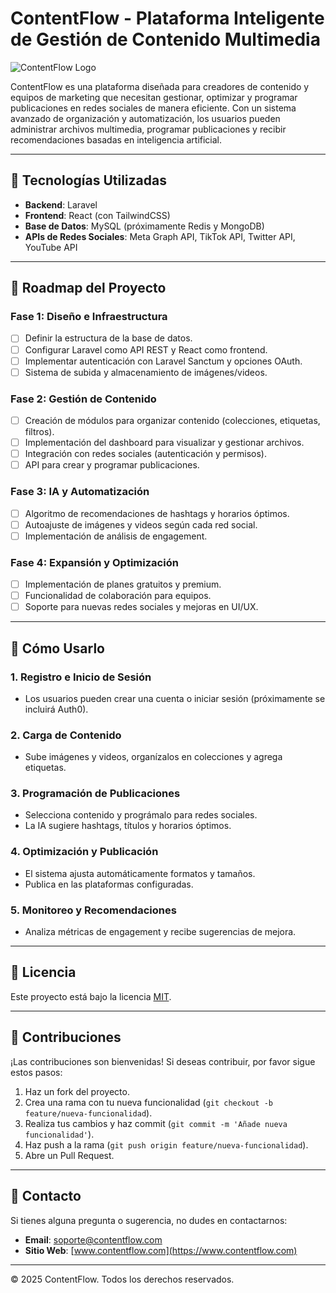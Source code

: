 # ContentFlow - Plataforma Inteligente de Gestión de Contenido Multimedia

![ContentFlow Logo](https://via.placeholder.com/150) <!-- Reemplaza con el logo del proyecto -->

ContentFlow es una plataforma diseñada para creadores de contenido y equipos de marketing que necesitan gestionar, optimizar y programar publicaciones en redes sociales de manera eficiente. Con un sistema avanzado de organización y automatización, los usuarios pueden administrar archivos multimedia, programar publicaciones y recibir recomendaciones basadas en inteligencia artificial.

---

## 🚀 Tecnologías Utilizadas

- **Backend**: Laravel
- **Frontend**: React (con TailwindCSS)
- **Base de Datos**: MySQL (próximamente Redis y MongoDB)
- **APIs de Redes Sociales**: Meta Graph API, TikTok API, Twitter API, YouTube API

---

## 📌 Roadmap del Proyecto

### **Fase 1: Diseño e Infraestructura**
- [ ] Definir la estructura de la base de datos.
- [ ] Configurar Laravel como API REST y React como frontend.
- [ ] Implementar autenticación con Laravel Sanctum y opciones OAuth.
- [ ] Sistema de subida y almacenamiento de imágenes/videos.

### **Fase 2: Gestión de Contenido**
- [ ] Creación de módulos para organizar contenido (colecciones, etiquetas, filtros).
- [ ] Implementación del dashboard para visualizar y gestionar archivos.
- [ ] Integración con redes sociales (autenticación y permisos).
- [ ] API para crear y programar publicaciones.

### **Fase 3: IA y Automatización**
- [ ] Algoritmo de recomendaciones de hashtags y horarios óptimos.
- [ ] Autoajuste de imágenes y videos según cada red social.
- [ ] Implementación de análisis de engagement.

### **Fase 4: Expansión y Optimización**
- [ ] Implementación de planes gratuitos y premium.
- [ ] Funcionalidad de colaboración para equipos.
- [ ] Soporte para nuevas redes sociales y mejoras en UI/UX.

---

## 🎯 Cómo Usarlo

### 1. **Registro e Inicio de Sesión**
   - Los usuarios pueden crear una cuenta o iniciar sesión (próximamente se incluirá Auth0).

### 2. **Carga de Contenido**
   - Sube imágenes y videos, organízalos en colecciones y agrega etiquetas.

### 3. **Programación de Publicaciones**
   - Selecciona contenido y prográmalo para redes sociales.
   - La IA sugiere hashtags, títulos y horarios óptimos.

### 4. **Optimización y Publicación**
   - El sistema ajusta automáticamente formatos y tamaños.
   - Publica en las plataformas configuradas.

### 5. **Monitoreo y Recomendaciones**
   - Analiza métricas de engagement y recibe sugerencias de mejora.

---

## 📄 Licencia

Este proyecto está bajo la licencia [MIT](https://opensource.org/licenses/MIT). <!-- Cambia la licencia si es necesario -->

---

## 🤝 Contribuciones

¡Las contribuciones son bienvenidas! Si deseas contribuir, por favor sigue estos pasos:
1. Haz un fork del proyecto.
2. Crea una rama con tu nueva funcionalidad (`git checkout -b feature/nueva-funcionalidad`).
3. Realiza tus cambios y haz commit (`git commit -m 'Añade nueva funcionalidad'`).
4. Haz push a la rama (`git push origin feature/nueva-funcionalidad`).
5. Abre un Pull Request.

---

## 📧 Contacto

Si tienes alguna pregunta o sugerencia, no dudes en contactarnos:
- **Email**: soporte@contentflow.com <!-- Reemplaza con el correo oficial -->
- **Sitio Web**: [www.contentflow.com](https://www.contentflow.com) <!-- Reemplaza con el sitio oficial -->

---

© 2025 ContentFlow. Todos los derechos reservados.

